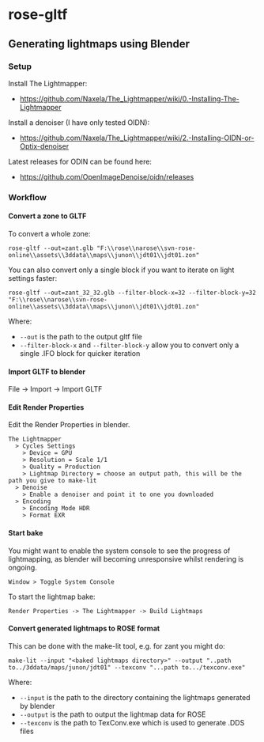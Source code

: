 # rose-gltf

## Generating lightmaps using Blender

### Setup
Install The Lightmapper:
  - https://github.com/Naxela/The_Lightmapper/wiki/0.-Installing-The-Lightmapper

Install a denoiser (I have only tested OIDN):
  - https://github.com/Naxela/The_Lightmapper/wiki/2.-Installing-OIDN-or-Optix-denoiser

Latest releases for ODIN can be found here:
  - https://github.com/OpenImageDenoise/oidn/releases

### Workflow
#### Convert a zone to GLTF
To convert a whole zone:

`rose-gltf --out=zant.glb "F:\\rose\\narose\\svn-rose-online\\assets\\3ddata\\maps\\junon\\jdt01\\jdt01.zon"`

You can also convert only a single block if you want to iterate on light settings faster:

`rose-gltf --out=zant_32_32.glb --filter-block-x=32 --filter-block-y=32 "F:\\rose\\narose\\svn-rose-online\\assets\\3ddata\\maps\\junon\\jdt01\\jdt01.zon"`

Where:
- `--out` is the path to the output gltf file
- `--filter-block-x` and  `--filter-block-y` allow you to convert only a single .IFO block for quicker iteration

#### Import GLTF to blender
File -> Import -> Import GLTF

#### Edit Render Properties
Edit the Render Properties in blender.

```
The Lightmapper
  > Cycles Settings
    > Device = GPU
    > Resolution = Scale 1/1
    > Quality = Production
    > Lightmap Directory = choose an output path, this will be the path you give to make-lit
  > Denoise
    > Enable a denoiser and point it to one you downloaded
  > Encoding
    > Encoding Mode HDR
    > Format EXR
```

#### Start bake

You might want to enable the system console to see the progress of lightmapping, as blender will becoming unresponsive whilst rendering is ongoing.

` Window > Toggle System Console `

To start the lightmap bake:

`Render Properties -> The Lightmapper -> Build Lightmaps`

#### Convert generated lightmaps to ROSE format
This can be done with the make-lit tool, e.g. for zant you might do:

`make-lit --input "<baked lightmaps directory>" --output "..path to../3ddata/maps/junon/jdt01" --texconv "...path to.../texconv.exe"`

Where:
- `--input` is the path to the directory containing the lightmaps generated by blender
- `--output` is the path to output the lightmap data for ROSE
- `--texconv` is the path to TexConv.exe which is used to generate .DDS files
